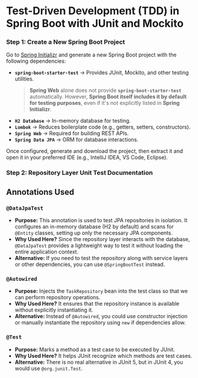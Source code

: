 
# **Test-Driven Development (TDD) in Spring Boot with JUnit and Mockito**

### **Step 1: Create a New Spring Boot Project**

Go to [Spring Initializr](https://start.spring.io/) and generate a new Spring Boot project with the following dependencies:

- **`spring-boot-starter-test`** → Provides JUnit, Mockito, and other testing utilities.

  > **Spring Web** alone does not provide **`spring-boot-starter-test`** automatically. However, **Spring Boot itself includes it by default for testing purposes**, even if it's not explicitly listed in **Spring Initializr**.
>
- **`H2 Database`** → In-memory database for testing.
- **`Lombok`** → Reduces boilerplate code (e.g., getters, setters, constructors).
- **`Spring Web`** → Required for building REST APIs.
- **`Spring Data JPA`** → ORM for database interactions.

Once configured, generate and download the project, then extract it and open it in your preferred IDE (e.g., IntelliJ IDEA, VS Code, Eclipse).

### **Step 2: Repository Layer Unit Test Documentation**

## Annotations Used

### `@DataJpaTest`

- **Purpose:** This annotation is used to test JPA repositories in isolation. It configures an in-memory database (H2 by default) and scans for `@Entity` classes, setting up only the necessary JPA components.
- **Why Used Here?** Since the repository layer interacts with the database, `@DataJpaTest` provides a lightweight way to test it without loading the entire application context.
- **Alternative:** If you need to test the repository along with service layers or other dependencies, you can use `@SpringBootTest` instead.

### `@Autowired`

- **Purpose:** Injects the `TaskRepository` bean into the test class so that we can perform repository operations.
- **Why Used Here?** It ensures that the repository instance is available without explicitly instantiating it.
- **Alternative:** Instead of `@Autowired`, you could use constructor injection or manually instantiate the repository using `new` if dependencies allow.

### `@Test`

- **Purpose:** Marks a method as a test case to be executed by JUnit.
- **Why Used Here?** It helps JUnit recognize which methods are test cases.
- **Alternative:** There is no real alternative in JUnit 5, but in JUnit 4, you would use `@org.junit.Test`.
